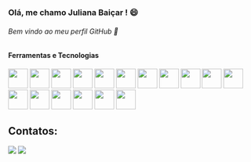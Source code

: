 ### Olá, me chamo Juliana Baiçar ! 😄
###### Bem vindo ao meu perfil GitHub 👋

#### Ferramentas e Tecnologias

<img loading="lazy" src="https://cdn.jsdelivr.net/gh/devicons/devicon/icons/git/git-original.svg" width="40" height="40"/> <img loading="lazy" src="https://cdn.jsdelivr.net/gh/devicons/devicon@latest/icons/github/github-original-wordmark.svg" width="40" height="40"/> <img loading="lazy" src="https://cdn.jsdelivr.net/gh/devicons/devicon@latest/icons/php/php-original.svg" width="40" height="40"/> <img loading="lazy" src="https://cdn.jsdelivr.net/gh/devicons/devicon@latest/icons/laravel/laravel-original.svg" width="40" height="40"/> <img loading="lazy" src="https://cdn.jsdelivr.net/gh/devicons/devicon@latest/icons/mysql/mysql-original.svg" width="40" height="40"/> <img loading="lazy" src="https://cdn.jsdelivr.net/gh/devicons/devicon@latest/icons/python/python-original-wordmark.svg" width="40" height="40"/> <img loading="lazy" src="https://cdn.jsdelivr.net/gh/devicons/devicon@latest/icons/html5/html5-plain-wordmark.svg" width="40" height="40" /> <img loading="lazy" src="https://cdn.jsdelivr.net/gh/devicons/devicon@latest/icons/css3/css3-original.svg" width="40" height="40" /> <img loading="lazy" src="https://cdn.jsdelivr.net/gh/devicons/devicon@latest/icons/javascript/javascript-original.svg" width="40" height="40" /> <img loading="lazy" src="https://cdn.jsdelivr.net/gh/devicons/devicon@latest/icons/postman/postman-original-wordmark.svg" width="40" height="40" /> <img loading="lazy" src="https://cdn.jsdelivr.net/gh/devicons/devicon@latest/icons/insomnia/insomnia-original-wordmark.svg" width="40" height="40" /> <img loading="lazy" src="https://cdn.jsdelivr.net/gh/devicons/devicon@latest/icons/react/react-original-wordmark.svg" width="40" height="40" /> <img loading="lazy" src="https://cdn.jsdelivr.net/gh/devicons/devicon@latest/icons/selenium/selenium-original.svg" width="40" height="40" /> <img loading="lazy" src="https://cdn.jsdelivr.net/gh/devicons/devicon@latest/icons/jira/jira-original-wordmark.svg" width="40" height="40" /> <img loading="lazy" src="https://cdn.jsdelivr.net/gh/devicons/devicon@latest/icons/unifiedmodelinglanguage/unifiedmodelinglanguage-original.svg" width="40" height="40"/> <img loading="lazy" src="https://cdn.jsdelivr.net/gh/devicons/devicon@latest/icons/tailwindcss/tailwindcss-original-wordmark.svg" width="40" height="40"/> <img loading="lazy" src="https://cdn.jsdelivr.net/gh/devicons/devicon@latest/icons/bootstrap/bootstrap-original-wordmark.svg" width="40" height="40"/> 

## Contatos:

<div>
<a href = "baicarjuliana@gmail.com"><img loading="lazy" src="https://img.shields.io/badge/Gmail-D14836?style=for-the-badge&logo=gmail&logoColor=white" target="_blank"></a>
<a href="https://www.linkedin.com/in/juliana-baicar-silva?lipi=urn%3Ali%3Apage%3Ad_flagship3_profile_view_base_contact_details%3BVWSxpudgS%2Fecv1kJb8CbAw%3D%3D" target="_blank"><img loading="lazy" src="https://img.shields.io/badge/-LinkedIn-%230077B5?style=for-the-badge&logo=linkedin&logoColor=white" target="_blank"></a>   
</div>
